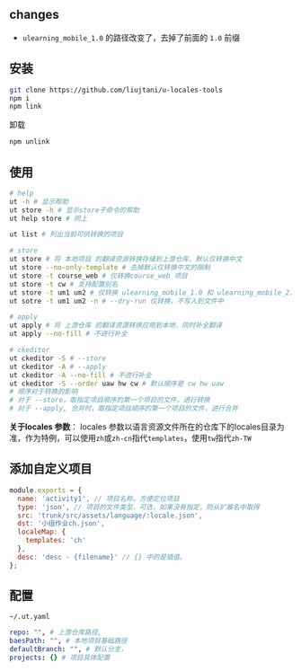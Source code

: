 ## changes

- `ulearning_mobile_1.0` 的路径改变了，去掉了前面的 `1.0` 前缀

## 安装

```bash
git clone https://github.com/liujtani/u-locales-tools
npm i
npm link
```

卸载

```bash
npm unlink
```

## 使用

```bash
# help
ut -h # 显示帮助
ut store -h # 显示store子命令的帮助
ut help store # 同上

ut list # 列出当前可供转换的项目

# store
ut store # 将 本地项目 的翻译资源转换存储到上游仓库，默认仅转换中文
ut store --no-only-template # 去掉默认仅转换中文的限制
ut store -t course_web # 仅转换course_web 项目
ut store -t cw # 支持配置别名
ut store -t um1 um2 # 仅转换 ulearning_mobile_1.0 和 ulearning_mobile_2.0 项目
ut sotre -t um1 um2 -n # --dry-run 仅转换，不写入到文件中

# apply
ut apply # 将 上游仓库 的翻译资源转换应用到本地，同时补全翻译
ut apply --no-fill # 不进行补全

# ckeditor
ut ckeditor -S # --store
ut ckeditor -A # --apply
ut ckeditor -A --no-fill # 不进行补全
ut ckeditor -S --order uaw hw cw # 默认顺序是 cw hw uaw
# 顺序对于转换的影响
# 对于 --store，取指定项目顺序的第一个项目的文件，进行转换
# 对于 --apply, 合并时，取指定项目顺序的第一个项目的文件，进行合并
```

**关于locales 参数**： locales 参数以语言资源文件所在的仓库下的locales目录为准，作为特例，可以使用`zh`或`zh-cn`指代`templates`，使用`tw`指代`zh-TW`

## 添加自定义项目

```js
module.exports = {
  name: 'activity1', // 项目名称，方便定位项目
  type: 'json', // 项目的文件类型，可选，如果没有指定，则从扩展名中取得
  src: 'trunk/src/assets/language/:locale.json',
  dst: '小组作业ch.json',
  localeMap: {
    templates: 'ch'
  },
  desc: 'desc - {filename}' // {} 中的是插值。
};
```

## 配置

`~/.ut.yaml`

```yaml
repo: "", # 上游仓库路径,
baesPath: "", # 本地项目基础路径
defaultBranch: "", # 默认分支，
projects: {} # 项目具体配置
```

